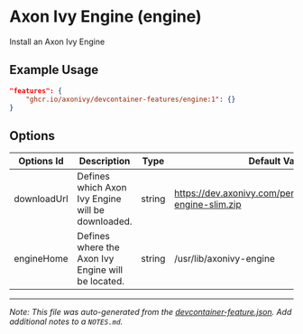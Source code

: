 
# Axon Ivy Engine (engine)

Install an Axon Ivy Engine

## Example Usage

```json
"features": {
    "ghcr.io/axonivy/devcontainer-features/engine:1": {}
}
```

## Options

| Options Id | Description | Type | Default Value |
|-----|-----|-----|-----|
| downloadUrl | Defines which Axon Ivy Engine will be downloaded. | string | https://dev.axonivy.com/permalink/dev/axonivy-engine-slim.zip |
| engineHome | Defines where the Axon Ivy Engine will be located. | string | /usr/lib/axonivy-engine |



---

_Note: This file was auto-generated from the [devcontainer-feature.json](https://github.com/axonivy/devcontainer-features/blob/main/src/engine/devcontainer-feature.json).  Add additional notes to a `NOTES.md`._
